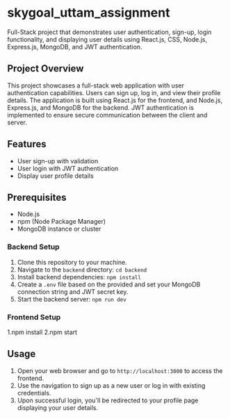# skygoal_uttam_assignment

Full-Stack project that demonstrates user authentication, sign-up, login functionality, and displaying user details using React.js, CSS, Node.js, Express.js, MongoDB, and JWT authentication.

## Project Overview

This project showcases a full-stack web application with user authentication capabilities. Users can sign up, log in, and view their profile details. The application is built using React.js for the frontend, and Node.js, Express.js, and MongoDB for the backend. JWT authentication is implemented to ensure secure communication between the client and server.

## Features

- User sign-up with validation
- User login with JWT authentication
- Display user profile details

## Prerequisites

- Node.js
- npm (Node Package Manager)
- MongoDB instance or cluster

### Backend Setup

1. Clone this repository to your machine.
2. Navigate to the `backend` directory: `cd backend`
3. Install backend dependencies: `npm install`
4. Create a `.env` file based on the provided and set your MongoDB connection string and JWT secret key.
5. Start the backend server: `npm run dev`

### Frontend Setup

1.npm install
2.npm start

## Usage

1. Open your web browser and go to `http://localhost:3000` to access the frontend.
2. Use the navigation to sign up as a new user or log in with existing credentials.
3. Upon successful login, you'll be redirected to your profile page displaying your user details.
